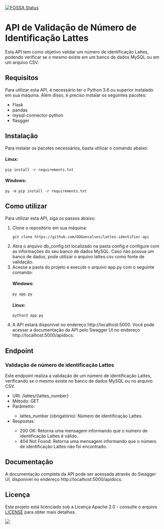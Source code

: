 [![FOSSA Status](https://app.fossa.com/api/projects/git%2Bgithub.com%2Fgogoncalves%2Flattes-identifier-api.svg?type=shield)](https://app.fossa.com/projects/git%2Bgithub.com%2Fgogoncalves%2Flattes-identifier-api?ref=badge_shield)
<h1>API de Validação de Número de Identificação Lattes</h1>

<p>Esta API tem como objetivo validar um número de identificação Lattes, podendo verificar se o mesmo existe em um banco de dados MySQL ou em um arquivo CSV.</p>

<h2>Requisitos</h2>

<p>Para utilizar esta API, é necessário ter o Python 3.6 ou superior instalado em sua máquina. Além disso, é preciso instalar os seguintes pacotes:</p>

<ul>
  <li>Flask</li>
  <li>pandas</li>
  <li>mysql-connector-python</li>
  <li>flasgger</li>
</ul>

<h2>Instalação</h2>

<p>Para instalar os pacotes necessários, basta utilizar o comando abaixo:</p>
<h4>Linux:</h4>
<pre><code>pip install -r requirements.txt</code></pre>
<h4>Windows:</h4>
<pre><code>py -m pip install -r requirements.txt</code></pre>

<h2>Como utilizar</h2>

<p>Para utilizar esta API, siga os passos abaixo: </p>

<ol>
  <li>Clone o repositório em sua máquina:</li>
  <pre><code>git clone https://github.com/GOGoncalves/lattes-identifier-api</code></pre>
  <li>Abra o arquivo db_config.txt localizado na pasta config e configure com as informações do seu banco de dados MySQL. Caso não possua um banco de dados, pode utilizar o arquivo lattes.csv como fonte de validação.</li>
  <li>Acesse a pasta do projeto e execute o arquivo app.py com o seguinte comando:</li>
  <h4>Windows:</h4>
  <pre><code>py app.py</code></pre>
  <h4>Linux:</h4>
  <pre><code>python3 app.py</code></pre>
  <li>A API estará disponível no endereço http://localhost:5000. Você pode acessar a documentação da API pelo Swagger UI no endereço http://localhost:5000/apidocs.</li>
</ol>

<h2>Endpoint</h2>

<h3>Validação de número de identificação Lattes</h3>

<p>Este endpoint realiza a validação de um número de identificação Lattes, verificando se o mesmo existe no banco de dados MySQL ou no arquivo CSV.</p>

<ul>
  <li>URI: /lattes/{lattes_number}</li>
  <li>Método: GET</li>
  <li>Parâmetro:</li>
  <ul>
    <li>lattes_number (obrigatório): Número de identificação Lattes.</li>
  </ul>
  <li>Respostas:</li>
  <ul>
    <li>200 OK: Retorna uma mensagem informando que o número de identificação Lattes é válido.</li>
    <li>404 Not Found: Retorna uma mensagem informando que o número de identificação Lattes não foi encontrado.</li>
  </ul>
</ul>

<h2>Documentação</h2>

<p>A documentação completa da API pode ser acessada através do Swagger UI, disponível no endereço http://localhost:5000/apidocs.</p>

<h2>Licença</h2>

<p>Este projeto está licenciado sob a Licença Apache 2.0 - consulte o arquivo <a href="https://github.com/GOGoncalves/lattes-identifier-api/blob/main/LICENSE.md">LICENSE</a> para obter mais detalhes.</p>

<a href="https://app.fossa.com/projects/git%2Bgithub.com%2Fgogoncalves%2Flattes-identifier-api?ref=badge_large" alt="FOSSA Status"><img src="https://app.fossa.com/api/projects/git%2Bgithub.com%2Fgogoncalves%2Flattes-identifier-api.svg?type=large"/></a>
